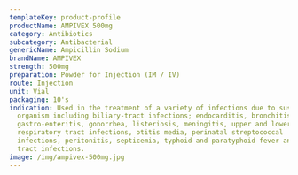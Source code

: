 ```yaml
---
templateKey: product-profile
productName: AMPIVEX 500mg
category: Antibiotics
subcategory: Antibacterial
genericName: Ampicillin Sodium
brandName: AMPIVEX
strength: 500mg
preparation: Powder for Injection (IM / IV)
route: Injection
unit: Vial
packaging: 10's
indication: Used in the treatment of a variety of infections due to susceptible
  organism including biliary-tract infections; endocarditis, bronchitis,
  gastro-enteritis, gonorrhea, listeriosis, meningitis, upper and lower
  respiratory tract infections, otitis media, perinatal streptococcal
  infections, peritonitis, septicemia, typhoid and paratyphoid fever and urinary
  tract infections.
image: /img/ampivex-500mg.jpg
---
```

